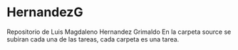 # HernandezG
Repositorio de Luis Magdaleno Hernandez Grimaldo
En la carpeta source se subiran cada una de las tareas, cada carpeta es una tarea.
